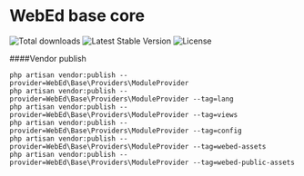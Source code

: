 # WebEd base core
![Total downloads](https://poser.pugx.org/sgsoft-studio/base/d/total.svg)
![Latest Stable Version](https://poser.pugx.org/sgsoft-studio/base/v/stable.svg)
![License](https://poser.pugx.org/sgsoft-studio/base/license.svg)

####Vendor publish
```
php artisan vendor:publish --provider=WebEd\Base\Providers\ModuleProvider
php artisan vendor:publish --provider=WebEd\Base\Providers\ModuleProvider --tag=lang
php artisan vendor:publish --provider=WebEd\Base\Providers\ModuleProvider --tag=views
php artisan vendor:publish --provider=WebEd\Base\Providers\ModuleProvider --tag=config
php artisan vendor:publish --provider=WebEd\Base\Providers\ModuleProvider --tag=webed-assets
php artisan vendor:publish --provider=WebEd\Base\Providers\ModuleProvider --tag=webed-public-assets
```
